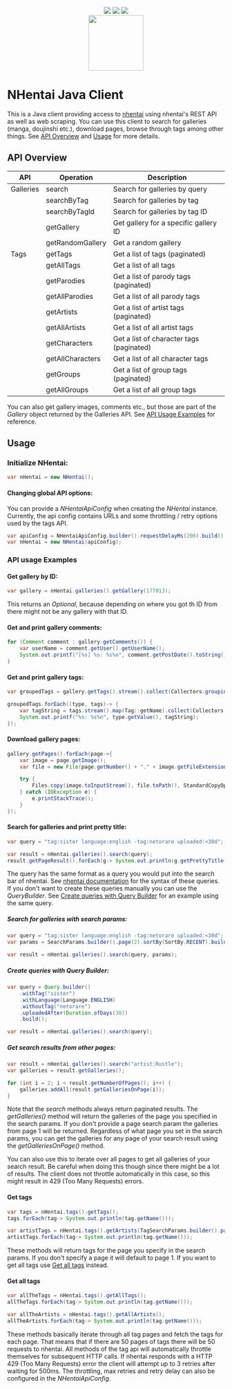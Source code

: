 <p align="center">
  <a href="https://search.maven.org/artifact/net.beardbot/nhentai-client"><img src="https://maven-badges.herokuapp.com/maven-central/net.beardbot/nhentai-client/badge.svg"></a>
  <a href="https://github.com/calne-ca/nhentai-java-client/actions?query=workflow%3ABuild"><img src="https://github.com/calne-ca/nhentai-java-client/workflows/Build/badge.svg"></a>
  <a href="https://codecov.io/gh/calne-ca/nhentai-java-client"><img src="https://codecov.io/gh/calne-ca/nhentai-java-client/branch/master/graph/badge.svg?token=014VNVNCYN"></a>
  <br>
  <a href="https://nhentai.net"><img src="https://static.nhentai.net/img/logo.090da3be7b51.svg" width="128" height="128" /></a>
</p>

# NHentai Java Client

This is a Java client providing access to [nhentai](https://nhentai.net) using nhentai's REST API as well as web scraping.
You can use this client to search for galleries (manga, doujinshi etc.), download pages, browse through tags among other things.
See [API Overview](#api-overview) and [Usage](#usage) for more details.

## API Overview

| API       | Operation        | Description                              |
|-----------|------------------|------------------------------------------|
| Galleries | search           | Search for galleries by query            |
|           | searchByTag      | Search for galleries by tag              |
|           | searchByTagId    | Search for galleries by tag ID           |
|           | getGallery       | Get gallery for a specific gallery ID    |
|           | getRandomGallery | Get a random gallery                     |
| Tags      | getTags          | Get a list of tags (paginated)           |
|           | getAllTags       | Get a list of all tags                   |
|           | getParodies      | Get a list of parody tags (paginated)    |
|           | getAllParodies   | Get a list of all parody tags            |
|           | getArtists       | Get a list of artist tags (paginated)    |
|           | getAllArtists    | Get a list of all artist tags            |
|           | getCharacters    | Get a list of character tags (paginated) |
|           | getAllCharacters | Get a list of all character tags         |
|           | getGroups        | Get a list of group tags (paginated)     |
|           | getAllGroups     | Get a list of all group tags             |

You can also get gallery images, comments etc., but those are part of the *Gallery* object returned by the Galleries API.
See [API Usage Examples](#api-usage-examples) for reference.

## Usage

### Initialize NHentai:
````java
var nHentai = new NHentai();
````

#### Changing global API options:
You can provide a *NHentaiApiConfig* when creating the *NHentai* instance.
Currently, the api config contains URLs and some throttling / retry options used by the tags API.
````java
var apiConfig = NHentaiApiConfig.builder().requestDelayMs(200).build();
var nHentai = new NHentai(apiConfig);
````

### API usage Examples

#### Get gallery by ID:
````java
var gallery = nHentai.galleries().getGallery(177013);
````
This returns an *Optional*, because depending on where you got th ID from there might not be any gallery with that ID.

#### Get and print gallery comments:
````java
for (Comment comment : gallery.getComments()) {
    var userName = comment.getUser().getUserName();
    System.out.printf("[%s] %s: %s%n", comment.getPostDate().toString(), userName, comment.getText());
}
````

#### Get and print gallery tags:
````java
var groupedTags = gallery.getTags().stream().collect(Collectors.groupingBy(Tag::getType));

groupedTags.forEach((type, tags)-> {
    var tagString = tags.stream().map(Tag::getName).collect(Collectors.joining(","));
    System.out.printf("%s: %s%n", type.getValue(), tagString);
});
````

#### Download gallery pages:
````java
gallery.getPages().forEach(page->{
    var image = page.getImage();
    var file = new File(page.getNumber() + "." + image.getFileExtension());

    try {
        Files.copy(image.toInputStream(), file.toPath(), StandardCopyOption.REPLACE_EXISTING);
    } catch (IOException e) {
        e.printStackTrace();
    }
});
````

#### Search for galleries and print pretty title:
````java
var query = "tag:sister language:english -tag:netorare uploaded:<30d";

var result = nHentai.galleries().search(query);
result.getPageResult().forEach(g-> System.out.println(g.getPrettyTitle()));
````
The query has the same format as a query you would put into the search bar of nhentai.
See [nhentai documentation](https://nhentai.net/info/) for the syntax of these queries.
If you don't want to create these queries manually you can use the *QueryBuilder*.
See [Create queries with Query Builder](#create-queries-with-query-builder) for an example using the same query.


##### Search for galleries with search params:
````java
var query = "tag:sister language:english -tag:netorare uploaded:<30d";
var params = SearchParams.builder().page(2).sortBy(SortBy.RECENT).build();

var result = nHentai.galleries().search(query, params);
````

##### Create queries with Query Builder:
````java
var query = Query.builder()
    .withTag("sister")
    .withLanguage(Language.ENGLISH)
    .withoutTag("netorare")
    .uploadedAfter(Duration.ofDays(30))
    .build();

var result = nHentai.galleries().search(query);
````

##### Get search results from other pages:
````java
var result = nHentai.galleries().search("artist:Rustle");
var galleries = result.getGalleries();

for (int i = 2; i < result.getNumberOfPages(); i++) {
    galleries.addAll(result.getGalleriesOnPage(i));
}
````

Note that the *search* methods always return paginated results.
The *getGalleries()* method will return the galleries of the page you specified in the search params.
If you don't provide a page search param the galleries from page 1 will be returned.
Regardless of what page you set in the search params, you can get the galleries for any page of your search result using the *getGalleriesOnPage()* method.

You can also use this to iterate over all pages to get all galleries of your search result.
Be careful when doing this though since there might be a lot of results.
The client does not throttle automatically in this case, so this might result in 429 (Too Many Requests) errors.

#### Get tags
````java
var tags = nHentai.tags().getTags();
tags.forEach(tag-> System.out.println(tag.getName()));

var artistTags = nHentai.tags().getArtists(TagSearchParams.builder().page(3).sortBy(TagSortBy.POPULAR).build());
artistTags.forEach(tag-> System.out.println(tag.getName()));
````
These methods will return tags for the page you specify in the search params.
If you don't specify a page it will default to page 1.
If you want to get all tags use [Get all tags](#get-all-tags) instead.


#### Get all tags
````java
var allTheTags = nHentai.tags().getAllTags();
allTheTags.forEach(tag-> System.out.println(tag.getName()));

var allTheArtists = nHentai.tags().getAllArtists();
allTheArtists.forEach(tag-> System.out.println(tag.getName()));
````
These methods basically iterate through all tag pages and fetch the tags for each page.
That means that if there are 50 pages of tags there will be 50 requests to nhentai.
All methods of the tag api will automatically throttle themselves for subsequent HTTP calls.
If nhentai responds with a HTTP 429 (Too Many Requests) error the client will attempt up to 3 retries after waiting for 500ms.
The throttling, max retries and retry delay can also be configured in the *NHentaiApiConfig*.